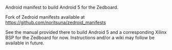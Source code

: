 Android manifest to build Android 5 for the Zedboard.

Fork of Zedroid manifests available at https://github.com/noritsuna/zedroid_manifests

See the manual provided there to build Android 5 and a corresponding Xilinx BSP for the Zedboard for now.
Instructions and/or a wiki may follow be available in future.
